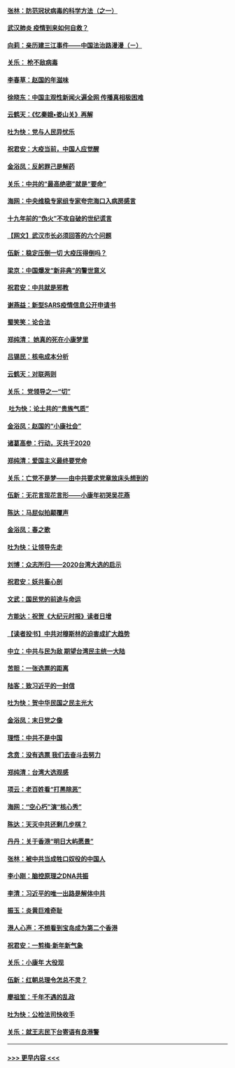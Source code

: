 #### [张林：防范冠状病毒的科学方法（之一）](../pages/nsc993/n11828618.md?t=01291101) 
#### [武汉肺炎 疫情到来如何自救？](../pages/nsc993/n11827632.md?t=01291101) 
#### [向莉：亲历建三江事件——中国法治路漫漫（ㄧ）](../pages/nsc993/n11827190.md?t=01291101) 
#### [关乐： 枪不敌病毒](../pages/nsc993/n11826746.md?t=01291101) 
#### [李春草：赵国的年滋味](../pages/nsc993/n11826321.md?t=01291101) 
#### [徐晓东：中国主观性新闻火遍全网 传播真相极困难](../pages/nsc993/n11826508.md?t=01291101) 
#### [云鹤天：《忆秦娥▪娄山关》再解](../pages/nsc993/n11824682.md?t=01291101) 
#### [吐为快：党与人民异忧乐](../pages/nsc993/n11824660.md?t=01291101) 
#### [祝君安：大疫当前，中国人应觉醒](../pages/nsc993/n11821946.md?t=01291101) 
#### [金浴凤：反躬罪己是解药](../pages/nsc993/n11820280.md?t=01291101) 
#### [关乐：中共的“最高绝密”就是“要命”](../pages/nsc993/n11816946.md?t=01291101) 
#### [海网：中央维稳专家组专家夸完海口入病房感言](../pages/nsc993/n11815138.md?t=01291101) 
#### [十九年前的“伪火”不攻自破的世纪谎言](../pages/nsc993/n11813238.md?t=01291101) 
#### [【网文】武汉市长必须回答的六个问题](../pages/nsc993/n11813848.md?t=01291101) 
#### [伍新：稳定压倒一切 大疫压得倒吗？](../pages/nsc993/n11812634.md?t=01291101) 
#### [梁京：中国爆发“新非典”的警世意义](../pages/nsc993/n11812554.md?t=01291101) 
#### [祝君安：中共就是邪教](../pages/nsc993/n11812431.md?t=01291101) 
#### [谢燕益：新型SARS疫情信息公开申请书](../pages/nsc993/n11808840.md?t=01291101) 
#### [蜀笑笑：论合法](../pages/nsc993/n11808064.md?t=01291101) 
#### [郑纯清： 她真的死在小康梦里](../pages/nsc993/n11806623.md?t=01291101) 
#### [吕锡民：核电成本分析](../pages/nsc993/n11806284.md?t=01291101) 
#### [云鹤天：对联两则](../pages/nsc993/n11805957.md?t=01291101) 
#### [关乐： 党领导之一“切”](../pages/nsc993/n11804505.md?t=01291101) 
#### [ 吐为快：论土共的“贵族气质”](../pages/nsc993/n11804490.md?t=01291101) 
#### [金浴凤：赵国的“小康社会”](../pages/nsc993/n11804452.md?t=01291101) 
#### [诸葛高参：行动，灭共于2020](../pages/nsc993/n11804120.md?t=01291101) 
#### [郑纯清：爱国主义最终要党命](../pages/nsc993/n11802197.md?t=01291101) 
#### [关乐：亡党不是梦——由中共要求党章放床头想到的](../pages/nsc993/n11802156.md?t=01291101) 
#### [伍新：无花言现花言形——小康年初哭吴花燕](../pages/nsc993/n11800044.md?t=01291101) 
#### [陈达：马屁似拍颠覆声](../pages/nsc993/n11800010.md?t=01291101) 
#### [金浴凤：春之歌](../pages/nsc993/n11797687.md?t=01291101) 
#### [吐为快：让领导先走](../pages/nsc993/n11797512.md?t=01291101) 
#### [刘博：众志所归——2020台湾大选的启示](../pages/nsc993/n11796878.md?t=01291101) 
#### [祝君安：妖共畜心剖](../pages/nsc993/n11794273.md?t=01291101) 
#### [文武：国民党的前途与命运](../pages/nsc993/n11794198.md?t=01291101) 
#### [方能达：祝贺《大纪元时报》读者日增](../pages/nsc993/n11793807.md?t=01291101) 
#### [【读者投书】中共对穆斯林的迫害成扩大趋势](../pages/nsc993/n11791371.md?t=01291101) 
#### [中立：中共与民为敌 期望台湾民主统一大陆](../pages/nsc993/n11790392.md?t=01291101) 
#### [苦胆：一张选票的距离](../pages/nsc993/n11788914.md?t=01291101) 
#### [陆客：致习近平的一封信](../pages/nsc993/n11788867.md?t=01291101) 
#### [吐为快：贺中华民国之民主光大](../pages/nsc993/n11788618.md?t=01291101) 
#### [金浴凤：末日党之像](../pages/nsc993/n11787475.md?t=01291101) 
#### [理悟：中共不是中国](../pages/nsc993/n11787463.md?t=01291101) 
#### [念贲：没有选票  我们去奋斗去努力](../pages/nsc993/n11787398.md?t=01291101) 
#### [郑纯清：台湾大选观感](../pages/nsc993/n11786210.md?t=01291101) 
#### [项云：老百姓看“打黑除恶”](../pages/nsc993/n11785398.md?t=01291101) 
#### [海网：“空心朽”演“核心秀”](../pages/nsc993/n11783874.md?t=01291101) 
#### [陈达：天灭中共还剩几步棋？](../pages/nsc993/n11783719.md?t=01291101) 
#### [丹丹：关于香港“明日大屿愿景”](../pages/nsc993/n11783273.md?t=01291101) 
#### [张林：被中共当成牲口奴役的中国人](../pages/nsc993/n11782397.md?t=01291101) 
#### [李小刚：脑控原理之DNA共振](../pages/nsc993/n11780962.md?t=01291101) 
#### [李清：习近平的唯一出路是解体中共](../pages/nsc993/n11780866.md?t=01291101) 
#### [振玉：炎黄巨难奇耻](../pages/nsc993/n11779632.md?t=01291101) 
#### [港人心声：不想看到宝岛成为第二个香港](../pages/nsc993/n11778817.md?t=01291101) 
#### [祝君安：一剪梅‧新年新气象](../pages/nsc993/n11776340.md?t=01291101) 
#### [关乐：小康年 大役现](../pages/nsc993/n11774213.md?t=01291101) 
#### [伍新：红朝总理令怎总不灵？](../pages/nsc993/n11770813.md?t=01291101) 
#### [廖祖笙：千年不遇的乱政](../pages/nsc993/n11770373.md?t=01291101) 
#### [吐为快：公检法司快收手](../pages/nsc993/n11770359.md?t=01291101) 
#### [关乐：就王志民下台寄语有良港警](../pages/nsc993/n11769903.md?t=01291101) 

----
#### [ >>> 更早内容 <<< ](../indexes/nsc993-earlier.md)
